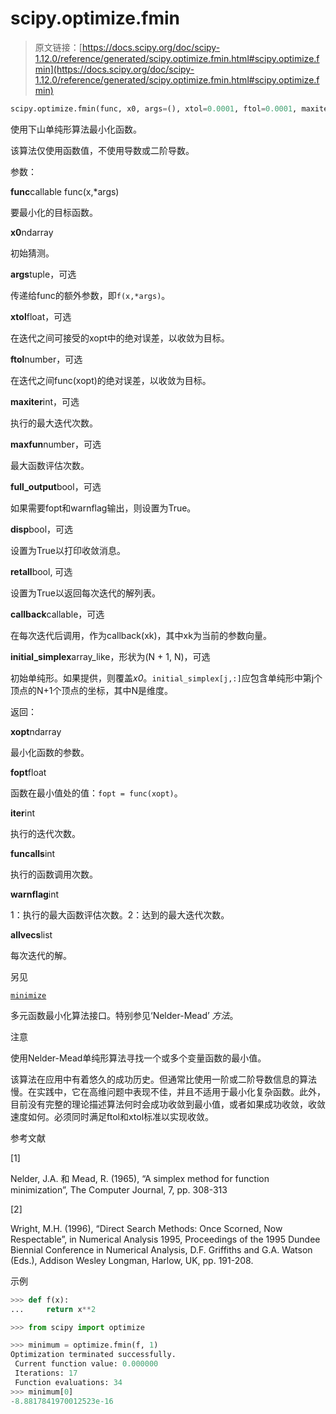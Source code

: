 # scipy.optimize.fmin

> 原文链接：[https://docs.scipy.org/doc/scipy-1.12.0/reference/generated/scipy.optimize.fmin.html#scipy.optimize.fmin](https://docs.scipy.org/doc/scipy-1.12.0/reference/generated/scipy.optimize.fmin.html#scipy.optimize.fmin)

```py
scipy.optimize.fmin(func, x0, args=(), xtol=0.0001, ftol=0.0001, maxiter=None, maxfun=None, full_output=0, disp=1, retall=0, callback=None, initial_simplex=None)
```

使用下山单纯形算法最小化函数。

该算法仅使用函数值，不使用导数或二阶导数。

参数：

**func**callable func(x,*args)

要最小化的目标函数。

**x0**ndarray

初始猜测。

**args**tuple，可选

传递给func的额外参数，即`f(x,*args)`。

**xtol**float，可选

在迭代之间可接受的xopt中的绝对误差，以收敛为目标。

**ftol**number，可选

在迭代之间func(xopt)的绝对误差，以收敛为目标。

**maxiter**int，可选

执行的最大迭代次数。

**maxfun**number，可选

最大函数评估次数。

**full_output**bool，可选

如果需要fopt和warnflag输出，则设置为True。

**disp**bool，可选

设置为True以打印收敛消息。

**retall**bool, 可选

设置为True以返回每次迭代的解列表。

**callback**callable，可选

在每次迭代后调用，作为callback(xk)，其中xk为当前的参数向量。

**initial_simplex**array_like，形状为(N + 1, N)，可选

初始单纯形。如果提供，则覆盖*x0*。`initial_simplex[j,:]`应包含单纯形中第j个顶点的N+1个顶点的坐标，其中N是维度。

返回：

**xopt**ndarray

最小化函数的参数。

**fopt**float

函数在最小值处的值：`fopt = func(xopt)`。

**iter**int

执行的迭代次数。

**funcalls**int

执行的函数调用次数。

**warnflag**int

1：执行的最大函数评估次数。2：达到的最大迭代次数。

**allvecs**list

每次迭代的解。

另见

[`minimize`](https://docs.scipy.org/doc/scipy-1.12.0/reference/generated/scipy.optimize.minimize.html#scipy.optimize.minimize)

多元函数最小化算法接口。特别参见‘Nelder-Mead’ *方法*。

注意

使用Nelder-Mead单纯形算法寻找一个或多个变量函数的最小值。

该算法在应用中有着悠久的成功历史。但通常比使用一阶或二阶导数信息的算法慢。在实践中，它在高维问题中表现不佳，并且不适用于最小化复杂函数。此外，目前没有完整的理论描述算法何时会成功收敛到最小值，或者如果成功收敛，收敛速度如何。必须同时满足ftol和xtol标准以实现收敛。

参考文献

[1]

Nelder, J.A. 和 Mead, R. (1965), “A simplex method for function minimization”, The Computer Journal, 7, pp. 308-313

[2]

Wright, M.H. (1996), “Direct Search Methods: Once Scorned, Now Respectable”, in Numerical Analysis 1995, Proceedings of the 1995 Dundee Biennial Conference in Numerical Analysis, D.F. Griffiths and G.A. Watson (Eds.), Addison Wesley Longman, Harlow, UK, pp. 191-208.

示例

```py
>>> def f(x):
...     return x**2 
```

```py
>>> from scipy import optimize 
```

```py
>>> minimum = optimize.fmin(f, 1)
Optimization terminated successfully.
 Current function value: 0.000000
 Iterations: 17
 Function evaluations: 34
>>> minimum[0]
-8.8817841970012523e-16 
```
